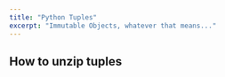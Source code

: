 ```yaml
---
title: "Python Tuples"
excerpt: "Immutable Objects, whatever that means..."
---
```


## How to unzip tuples
